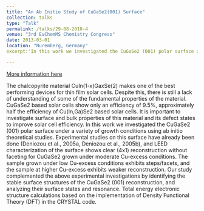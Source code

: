 ```yaml
---
title: "An Ab Initio Study of CuGaSe2(001) Surface"
collection: talks
type: "Talk"
permalink: /talks/29-08-2010-4
venue: "3rd EuChemMS Chemistry Congress"
date: 2013-03-01
location: "Nuremberg, Germany"
excerpt:'In this work we investigated the CuGaSe2 (001) polar surface under a variety of growth conditions using ab initio theoretical studies. '

---
```


[More information here](https://www.certh.gr/445C6CDE.en.aspx)

The chalcopyrite material CuIn(1-x)GaxSe(2) makes one of the best performing devices for thin film solar cells. Despite this, there is still a lack of understanding of some of the fundamental properties of the material. CuGaSe2 based solar cells show only an efficiency of 9.5%, approximately half the efficiency of Cu(In,Ga)Se2 based solar cells. It is important to investigate surface and bulk properties of this material and its defect states to improve solar cell efficiency. In this work we investigated the CuGaSe2 (001) polar surface under a variety of growth conditions using ab initio theoretical studies. Experimental studies on this surface have already been done (Deniozou et al., 2005a, Deniozou et al., 2005b), and LEED characterization of the surface shows clear (4x1) reconstruction without faceting for CuGaSe2 grown under moderate Cu-excess conditions. The sample grown under low Cu-excess conditions exhibits steps/facets, and the sample at higher Cu-excess exhibits weaker reconstruction. Our study complemented the above experimental investigations by identifying the stable surface structures of the CuGaSe2 (001) reconstruction, and analyzing their surface states and resonance. Total energy electronic structure calculations based on the implementation of Density Functional Theory (DFT) in the CRYSTAL code.
